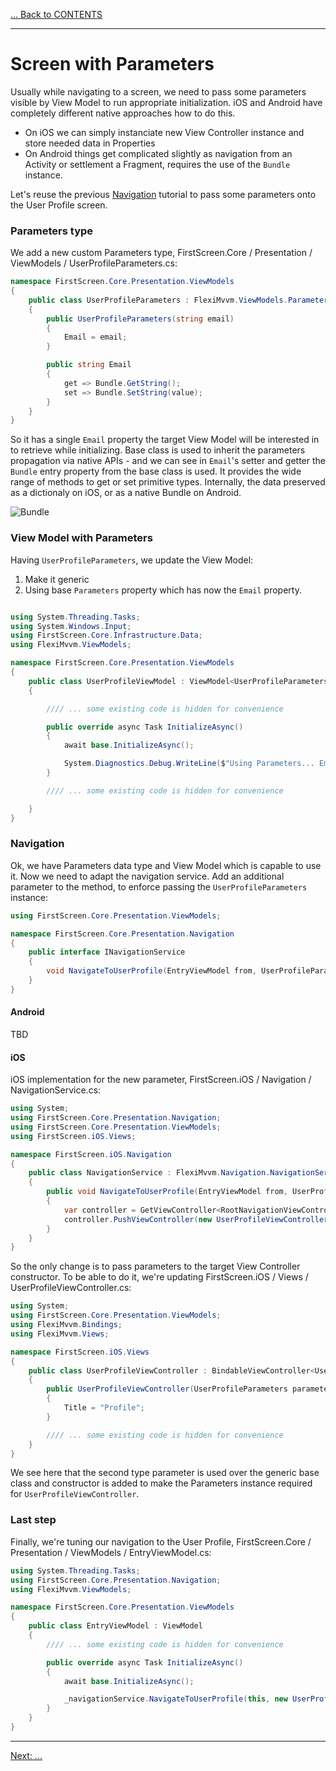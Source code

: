 [... Back to CONTENTS](index.md)

---

# Screen with Parameters

Usually while navigating to a screen, we need to pass some parameters visible by View Model to run appropriate initialization. iOS and Android have completely different native approaches how to do this.
- On iOS we can simply instanciate new View Controller instance and store needed data in Properties
- On Android things get complicated slightly as navigation from an Activity or settlement a Fragment, requires the use of the ``Bundle`` instance.

Let's reuse the previous [Navigation](001-introduction-03-navigation.md) tutorial to pass some parameters onto the User Profile screen.

### Parameters type

We add a new custom Parameters type, FirstScreen.Core / Presentation / ViewModels / UserProfileParameters.cs:

```cs
namespace FirstScreen.Core.Presentation.ViewModels
{
    public class UserProfileParameters : FlexiMvvm.ViewModels.Parameters
    {
        public UserProfileParameters(string email)
        {
            Email = email;
        }

        public string Email
        {
            get => Bundle.GetString();
            set => Bundle.SetString(value);
        }
    }
}
```

So it has a single ``Email`` property the target View Model will be interested in to retrieve while initializing. Base class is used to inherit the parameters propagation via native APIs - and we can see in ``Email``'s setter and getter the ``Bundle`` entry property from the base class is used. It provides the wide range of methods to get or set primitive types. Internally, the data preserved as a dictionaly on iOS, or as a native Bundle on Android.

![Bundle](001-Intro-008-ParamsBundle.png)

### View Model with Parameters

Having ``UserProfileParameters``, we update the View Model:
1. Make it generic
2. Using base ``Parameters`` property which has now the ``Email`` property.

```cs

using System.Threading.Tasks;
using System.Windows.Input;
using FirstScreen.Core.Infrastructure.Data;
using FlexiMvvm.ViewModels;

namespace FirstScreen.Core.Presentation.ViewModels
{
    public class UserProfileViewModel : ViewModel<UserProfileParameters>
    {

        //// ... some existing code is hidden for convenience

        public override async Task InitializeAsync()
        {
            await base.InitializeAsync();

            System.Diagnostics.Debug.WriteLine($"Using Parameters... Email = {Parameters.Email}");
        }        

        //// ... some existing code is hidden for convenience

    }
}
```

### Navigation

Ok, we have Parameters data type and View Model which is capable to use it. Now we need to adapt the navigation service. Add an additional parameter to the method, to enforce passing the ``UserProfileParameters`` instance:

```cs
using FirstScreen.Core.Presentation.ViewModels;

namespace FirstScreen.Core.Presentation.Navigation
{
    public interface INavigationService
    {
        void NavigateToUserProfile(EntryViewModel from, UserProfileParameters parameters);
    }
}
```

#### Android

TBD

#### iOS

iOS implementation for the new parameter, FirstScreen.iOS / Navigation / NavigationService.cs:

```cs
using System;
using FirstScreen.Core.Presentation.Navigation;
using FirstScreen.Core.Presentation.ViewModels;
using FirstScreen.iOS.Views;

namespace FirstScreen.iOS.Navigation
{
    public class NavigationService : FlexiMvvm.Navigation.NavigationService, INavigationService
    {
        public void NavigateToUserProfile(EntryViewModel from, UserProfileParameters parameters)
        {
            var controller = GetViewController<RootNavigationViewController, EntryViewModel>(from);
            controller.PushViewController(new UserProfileViewController(parameters), false);
        }
    }
}
```

So the only change is to pass parameters to the target View Controller constructor. To be able to do it, we're updating FirstScreen.iOS / Views / UserProfileViewController.cs:

```cs
using System;
using FirstScreen.Core.Presentation.ViewModels;
using FlexiMvvm.Bindings;
using FlexiMvvm.Views;

namespace FirstScreen.iOS.Views
{
    public class UserProfileViewController : BindableViewController<UserProfileViewModel, UserProfileParameters>
    {
        public UserProfileViewController(UserProfileParameters parameters) : base(parameters)
        {
            Title = "Profile";
        }

        //// ... some existing code is hidden for convenience
    }
}

```

We see here that the second type parameter is used over the generic base class and constructor is added to make the Parameters instance required for ``UserProfileViewController``.


### Last step

Finally, we're tuning our navigation to the User Profile, FirstScreen.Core / Presentation / ViewModels / EntryViewModel.cs:

```cs
using System.Threading.Tasks;
using FirstScreen.Core.Presentation.Navigation;
using FlexiMvvm.ViewModels;

namespace FirstScreen.Core.Presentation.ViewModels
{
    public class EntryViewModel : ViewModel
    {
        //// ... some existing code is hidden for convenience

        public override async Task InitializeAsync()
        {
            await base.InitializeAsync();

            _navigationService.NavigateToUserProfile(this, new UserProfileParameters("example@icloud.com"));
        }
    }
}
```
---

[Next: ...](index.md)